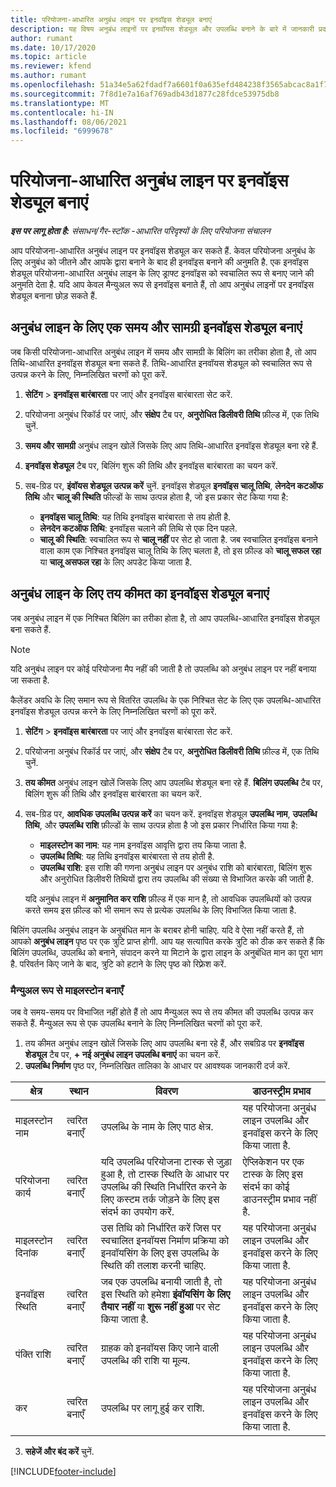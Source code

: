 ```yaml
---
title: परियोजना-आधारित अनुबंध लाइन पर इनवॉइस शेड्यूल बनाएं
description: यह विषय अनुबंध लाइनों पर इनवॉयस शेड्यूल और उपलब्धि बनाने के बारे में जानकारी प्रदान करता है.
author: rumant
ms.date: 10/17/2020
ms.topic: article
ms.reviewer: kfend
ms.author: rumant
ms.openlocfilehash: 51a34e5a62fdadf7a6601f0a635efd484238f3565abcac8a1f7de3d49cebf23e
ms.sourcegitcommit: 7f8d1e7a16af769adb43d1877c28fdce53975db8
ms.translationtype: MT
ms.contentlocale: hi-IN
ms.lasthandoff: 08/06/2021
ms.locfileid: "6999678"
---
```

# <a name="create-an-invoice-schedule-on-a-project-based-contract-line"></a>परियोजना-आधारित अनुबंध लाइन पर इनवॉइस शेड्यूल बनाएं 

_**इस पर लागू होता है:** संसाधन/गैर-स्टॉक -आधारित परिदृश्यों के लिए परियोजना संचालन_

आप परियोजना-आधारित अनुबंध लाइन पर इनवॉइस शेड्यूल कर सकते हैं. केवल परियोजना अनुबंध के लिए अनुबंध को जीतने और आपके द्वारा बनाने के बाद ही इनवॉइस बनाने की अनुमति है. एक इनवॉइस शेड्यूल परियोजना-आधारित अनुबंध लाइन के लिए ड्राफ्ट इनवॉइस को स्वचालित रूप से बनाए जाने की अनुमति देता है. यदि आप केवल मैन्युअल रूप से इनवॉइस बनाते हैं, तो आप अनुबंध लाइनों पर इनवॉइस शेड्यूल बनाना छोड़ सकते हैं.

## <a name="create-a-time-and-material-invoice-schedule-for-a-contract-line"></a>अनुबंध लाइन के लिए एक समय और सामग्री इनवॉइस शेड्यूल बनाएं

जब किसी परियोजना-आधारित अनुबंध लाइन में समय और सामग्री के बिलिंग का तरीका होता है, तो आप तिथि-आधारित इनवॉइस शेड्यूल बना सकते हैं. तिथि-आधारित इनवॉयस शेड्यूल को स्वचालित रूप से उत्पन्न करने के लिए, निम्नलिखित चरणों को पूरा करें.

1. **सेटिंग** > **इनवॉइस बारंबारता** पर जाएं और इनवॉइस बारंबारता सेट करें.
2. परियोजना अनुबंध रिकॉर्ड पर जाएं, और **संक्षेप** टैब पर, **अनुरोधित डिलीवरी तिथि** फ़ील्ड में, एक तिथि चुनें.
3. **समय और सामग्री** अनुबंध लाइन खोलें जिसके लिए आप तिथि-आधारित इनवॉइस शेड्यूल बना रहे हैं. 
4. **इनवॉइस शेड्यूल** टैब पर, बिलिंग शुरू की तिथि और इनवॉइस बारंबारता का चयन करें.
5. सब-ग्रिड पर, **इंवॉयस शेड्यूल उत्पन्न करें** चुनें. इनवॉइस शेड्यूल **इनवॉइस चालू तिथि**, **लेनदेन कटऑफ तिथि** और **चालू की स्थिति** फील्डों के साथ उत्पन्न होता है, जो इस प्रकार सेट किया गया है:

    - **इनवॉइस चालू तिथि**: यह तिथि इनवॉइस बारंबारता से तय होती है.
    - **लेनदेन कटऑफ तिथि**: इनवॉइस चलाने की तिथि से एक दिन पहले.
    - **चालू की स्थिति**: स्वचालित रूप से **चालू नहीं** पर सेट हो जाता है. जब स्वचालित इनवॉइस बनाने वाला काम एक निश्चित इनवॉइस चालू तिथि के लिए चलता है, तो इस फ़ील्ड को **चालू सफल रहा** या **चालू असफल रहा** के लिए अपडेट किया जाता है.

## <a name="create-a-fixed-price-invoice-schedule-for-a-contract-line"></a>अनुबंध लाइन के लिए तय कीमत का इनवॉइस शेड्यूल बनाएं

जब अनुबंध लाइन में एक निश्चित बिलिंग का तरीका होता है, तो आप उपलब्धि-आधारित इनवॉइस शेड्यूल बना सकते हैं. 

> [!NOTE]
> यदि अनुबंध लाइन पर कोई परियोजना मैप नहीं की जाती है तो उपलब्धि को अनुबंध लाइन पर नहीं बनाया जा सकता है.

कैलेंडर अवधि के लिए समान रूप से वितरित उपलब्धि के एक निश्चित सेट के लिए एक उपलब्धि-आधारित इनवॉइस शेड्यूल उत्पन्न करने के लिए निम्नलिखित चरणों को पूरा करें.

1. **सेटिंग** > **इनवॉइस बारंबारता** पर जाएं और इनवॉइस बारंबारता सेट करें.
2. परियोजना अनुबंध रिकॉर्ड पर जाएं, और **संक्षेप** टैब पर, **अनुरोधित डिलीवरी तिथि** फ़ील्ड में, एक तिथि चुनें.
3. **तय कीमत** अनुबंध लाइन खोलें जिसके लिए आप उपलब्धि शेड्यूल बना रहे हैं. **बिलिंग उपलब्धि** टैब पर, बिलिंग शुरू की तिथि और इनवॉइस बारंबारता का चयन करें. 
4. सब-ग्रिड पर, **आवधिक उपलब्धि उत्पन्न करें** का चयन करें. इनवॉइस शेड्यूल **उपलब्धि नाम**, **उपलब्धि तिथि**, और **उपलब्धि राशि** फ़ील्डों के साथ उत्पन्न होता है जो इस प्रकार निर्धारित किया गया है:

    - **माइलस्टोन का नाम**: यह नाम इनवॉइस आवृत्ति द्वारा तय किया जाता है.
    - **उपलब्धि तिथि**: यह तिथि इनवॉइस बारंबारता से तय होती है.
    - **उपलब्धि राशि**: इस राशि की गणना अनुबंध लाइन पर अनुबंध राशि को बारंबारता, बिलिंग शुरू और अनुरोधित डिलीवरी तिथियों द्वारा तय उपलब्धि की संख्या से विभाजित करके की जाती है.

    यदि अनुबंध लाइन में **अनुमानित कर राशि** फ़ील्ड में एक मान है, तो आवधिक उपलब्धियों को उत्पन्न करते समय इस फ़ील्ड को भी समान रूप से प्रत्येक उपलब्धि के लिए विभाजित किया जाता है.

बिलिंग उपलब्धि अनुबंध लाइन के अनुबंधित मान के बराबर होनी चाहिए. यदि वे ऐसा नहीं करते हैं, तो आपको **अनुबंध लाइन** पृष्ठ पर एक त्रुटि प्राप्त होगी. आप यह सत्यापित करके त्रुटि को ठीक कर सकते हैं कि बिलिंग उपलब्धि, उपलब्धि को बनाने, संपादन करने या मिटाने के द्वारा लाइन के अनुबंधित मान का पूरा भाग है. परिवर्तन किए जाने के बाद, त्रुटि को हटाने के लिए पृष्ठ को रिफ़्रेश करें.

### <a name="manually-create-milestones"></a>मैन्युअल रूप से माइलस्टोन बनाएँ

जब वे समय-समय पर विभाजित नहीं होते हैं तो आप मैन्युअल रूप से तय कीमत की उपलब्धि उत्पन्न कर सकते हैं. मैन्युअल रूप से एक उपलब्धि बनाने के लिए निम्नलिखित चरणों को पूरा करें.

1. तय कीमत अनुबंध लाइन खोलें जिसके लिए आप उपलब्धि बना रहे हैं, और सबग्रिड पर **इनवॉइस शेड्यूल** टैब पर, **+ नई अनुबंध लाइन उपलब्धि बनाएं** का चयन करें. 
2. **उपलब्धि निर्माण** पृष्ठ पर, निम्नलिखित तालिका के आधार पर आवश्यक जानकारी दर्ज करें.

| क्षेत्र | स्थान | विवरण | डाउनस्ट्रीम प्रभाव |
| --- | --- | --- | --- |
| माइलस्टोन नाम | त्वरित बनाएँ | उपलब्धि के नाम के लिए पाठ क्षेत्र. | यह परियोजना अनुबंध लाइन उपलब्धि और इनवॉइस करने के लिए किया जाता है. |
| परियोजना कार्य | त्वरित बनाएँ | यदि उपलब्धि परियोजना टास्क से जुड़ा हुआ है, तो टास्क स्थिति के आधार पर उपलब्धि की स्थिति निर्धारित करने के लिए कस्टम तर्क जोड़ने के लिए इस संदर्भ का उपयोग करें. | ऐप्लिकेशन पर एक टास्क के लिए इस संदर्भ का कोई डाउनस्ट्रीम प्रभाव नहीं है. |
| माइलस्टोन दिनांक | त्वरित बनाएँ | उस तिथि को निर्धारित करें जिस पर स्वचालित इनवॉयस निर्माण प्रक्रिया को इनवॉयसिंग के लिए इस उपलब्धि के स्थिति की तलाश करनी चाहिए. | यह परियोजना अनुबंध लाइन उपलब्धि और इनवॉइस करने के लिए किया जाता है. |
| इनवॉइस स्थिति | त्वरित बनाएँ | जब एक उपलब्धि बनायी जाती है, तो इस स्थिति को हमेशा **इंवॉयसिंग के लिए तैयार नहीं** या **शुरू नहीं हुआ** पर सेट किया जाता है. | यह परियोजना अनुबंध लाइन उपलब्धि और इनवॉइस करने के लिए किया जाता है. |
| पंक्ति राशि | त्वरित बनाएँ | ग्राहक को इनवॉयस किए जाने वाली उपलब्धि की राशि या मूल्य. | यह परियोजना अनुबंध लाइन उपलब्धि और इनवॉइस करने के लिए किया जाता है. |
| कर | त्वरित बनाएँ | उपलब्धि पर लागू हुई कर राशि. | यह परियोजना अनुबंध लाइन उपलब्धि और इनवॉइस करने के लिए किया जाता है. |

3. **सहेजें और बंद करें** चुनें.


[!INCLUDE[footer-include](../includes/footer-banner.md)]
